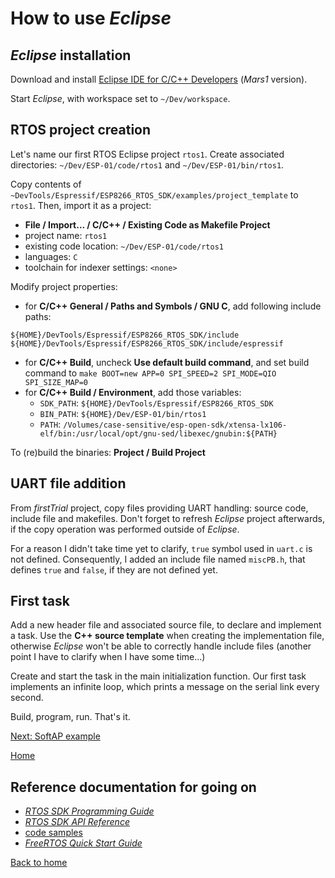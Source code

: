# How to use *Eclipse* #

## *Eclipse* installation ##

Download and install [Eclipse IDE for C/C++ Developers](http://www.eclipse.org/downloads/packages/eclipse-ide-cc-developers/mars1) (*Mars1* version).

Start *Eclipse*, with workspace set to `~/Dev/workspace`.

## RTOS project creation ##

Let's name our first RTOS Eclipse project `rtos1`. Create associated directories: `~/Dev/ESP-01/code/rtos1` and `~/Dev/ESP-01/bin/rtos1`.

Copy contents of `~DevTools/Espressif/ESP8266_RTOS_SDK/examples/project_template` to `rtos1`. Then, import it as a project:

* **File / Import... / C/C++ / Existing Code as Makefile Project**
* project name: `rtos1`
* existing code location: `~/Dev/ESP-01/code/rtos1`
* languages: `C`
* toolchain for indexer settings: `<none>`

Modify project properties:

* for **C/C++ General / Paths and Symbols / GNU C**, add following include paths:

```
${HOME}/DevTools/Espressif/ESP8266_RTOS_SDK/include
${HOME}/DevTools/Espressif/ESP8266_RTOS_SDK/include/espressif
```
* for **C/C++ Build**, uncheck **Use default build command**, and set build command to `make BOOT=new APP=0 SPI_SPEED=2 SPI_MODE=QIO SPI_SIZE_MAP=0`
* for **C/C++ Build / Environment**, add those variables:
  * `SDK_PATH`: `${HOME}/DevTools/Espressif/ESP8266_RTOS_SDK`
  * `BIN_PATH`: `${HOME}/Dev/ESP-01/bin/rtos1`
  * `PATH`: `/Volumes/case-sensitive/esp-open-sdk/xtensa-lx106-elf/bin:/usr/local/opt/gnu-sed/libexec/gnubin:${PATH}`

To (re)build the binaries: **Project / Build Project**

## UART file addition ##

From *firstTrial* project, copy files providing UART handling: source code, include file and makefiles. Don't forget to refresh *Eclipse* project afterwards, if the copy operation was performed outside of *Eclipse*.

For a reason I didn't take time yet to clarify, `true` symbol used in `uart.c` is not defined. Consequently, I added an include file named `miscPB.h`, that defines `true` and `false`, if they are not defined yet.

## First task ##

Add a new header file and associated source file, to declare and implement a task. Use the **C++ source template** when creating the implementation file, otherwise *Eclipse* won't be able to correctly handle include files (another point I have to clarify when I have some time...)

Create and start the task in the main initialization function. Our first task implements an infinite loop, which prints a message on the serial link every second.

Build, program, run. That's it.

[Next: SoftAP example](designSoftAP.md)

[Home](design.md)

## Reference documentation for going on ##

* [*RTOS SDK Programming Guide*](http://bbs.espressif.com/download/file.php?id=933)
* [*RTOS SDK API Reference*](http://bbs.espressif.com/download/file.php?id=935)
* [code samples](http://bbs.espressif.com/viewforum.php?f=31)
* [*FreeRTOS Quick Start Guide*](http://www.freertos.org/FreeRTOS-quick-start-guide.html)

[Back to home](design.md)